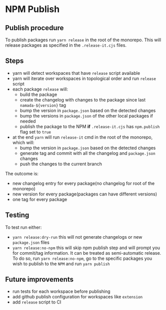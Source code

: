 # NPM Publish

## Publish procedure

To publish packages run `yarn release` in the root of the monorepo.
This will release packages as specified in the `.release-it.cjs` files.

## Steps

- yarn will detect workspaces that have `release` script available
- yarn will iterate over workspaces in topological order and run `release` script
- each package `release` will:
  - build the package
  - create the changelog with changes to the package since last `namada-${version}` tag
  - bump the version in `package.json` based on the detected changes
  - bump the versions in `package.json` of the other local packages if needed
  - publish the package to the NPM **if** `.release-it.cjs` has `npm.publish` flag set to `true`
- at the end `yarn` will run `release-it` cmd in the root of the monorepo, which will:
  - bump the version in `package.json` based on the detected changes
  - generate tag and commit with all the changelog and `package.json` changes
  - push the changes to the current branch

The outcome is:

- new changelog entry for every package(no changelog for root of the monorepo)
- new version for every package(packages can have different versions)
- one tag for every package

## Testing

To test run either:

- `yarn release:dry-run` this will not generate changelogs or new `package.json` files
- `yarn release:no-npm` this will skip npm publish step and will prompt you for commit/tag information. It can be treated as semi-automatic release. To do so, run `yarn release:no-npm`, go to the specific packages you wish to publish to the `NPM` and run `yarn publish`

## Future improvements

- run tests for each workspace before publishing
- add github publish configuration for workspaces like `extension`
- add `release` script to CI
